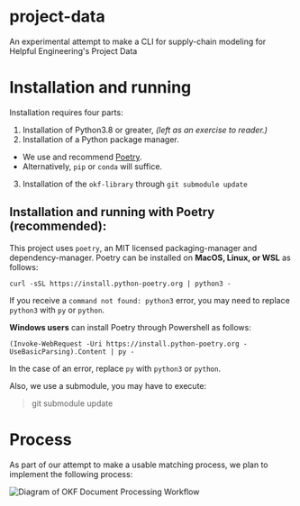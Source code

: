 # project-data
An experimental attempt to make a CLI for supply-chain modeling for Helpful Engineering's Project Data

# Installation and running

Installation requires four parts:

1. Installation of Python3.8 or greater, *(left as an exercise to reader.)*
2. Installation of a Python package manager.
  - We use and recommend [Poetry](https://python-poetry.org).
  - Alternatively, `pip` or `conda` will suffice.
3. Installation of the `okf-library` through `git submodule update`

## Installation and running with Poetry (recommended):

This project uses `poetry`, an MIT licensed packaging-manager and dependency-manager. Poetry can be installed on **MacOS, Linux, or WSL** as follows:

`curl -sSL https://install.python-poetry.org | python3 -`

If you receive a `command not found: python3` error, you may need to replace `python3` with `py` or `python`.

**Windows users** can install Poetry through Powershell as follows:

`(Invoke-WebRequest -Uri https://install.python-poetry.org -UseBasicParsing).Content | py -`

In the case of an error, replace `py` with `python3` or `python`.



Also, we use a submodule, you may have to execute:

> git submodule update

# Process

As part of our attempt to make a usable matching process, we plan to implement the following process:

![Diagram of OKF Document Processing Workflow](https://user-images.githubusercontent.com/5296671/199362652-e490d2d4-d191-424e-859c-3a81fe94eca8.png)
